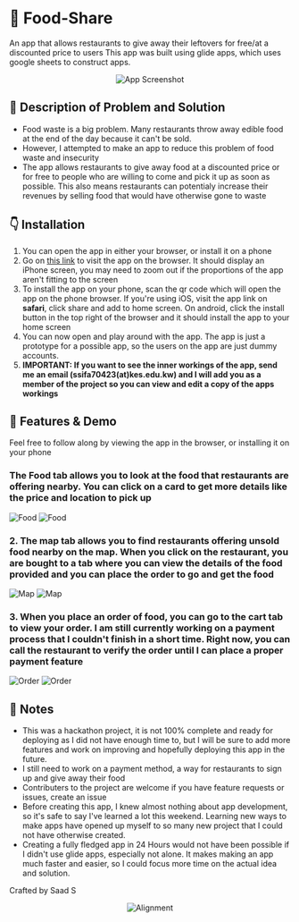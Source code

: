 # 🍴 Food-Share
An app that allows restaurants to give away their leftovers for free/at a discounted price to users
This app was built using glide apps, which uses google sheets to construct apps.

<p align="center">
  <img src="https://i.imgur.com/Td28du4.png" alt="App Screenshot">
</p>

## 📕 Description of Problem and Solution
- Food waste is a big problem. Many restaurants throw away edible food at the end of the day because it can't be sold.
- However, I attempted to make an app to reduce this problem of food waste and insecurity
- The app allows restaurants to give away food at a discounted price or for free to people who are willing to come and pick it up as soon as possible. This also means restaurants can potentialy increase their revenues by selling food that would have otherwise gone to waste

## 👇 Installation
1. You can open the app in either your browser, or install it on a phone
2. Go on [this link](https://glorious-middle-3519.glideapp.io/) to visit the app on the browser. It should display an iPhone screen, you may need to zoom out if the proportions of the app aren't fitting to the screen
3. To install the app on your phone, scan the qr code which will open the app on the phone browser. If you're using iOS, visit the app link on **safari**, click share and add to home screen. On android, click the install button in the top right of the browser and it should install the app to your home screen
4. You can now open and play around with the app. The app is just a prototype for a possible app, so the users on the app are just dummy accounts. 
5. **IMPORTANT: If you want to see the inner workings of the app, send me an email (ssifa70423(at)kes.edu.kw) and I will add you as a member of the project so you can view and edit a copy of the apps workings**

## 📝 Features & Demo

Feel free to follow along by viewing the app in the browser, or installing it on your phone

### **The Food tab allows you to look at the food that restaurants are offering nearby. You can click on a card to get more details like the price and location to pick up**

![Food](https://i.imgur.com/VZ9oNom.png) ![Food](https://i.imgur.com/MTHj4cd.png)

### **2. The map tab allows you to find restaurants offering unsold food nearby on the map. When you click on the restaurant, you are bought to a tab where you can view the details of the food provided and you can place the order to go and get the food**

![Map](https://i.imgur.com/0r1e4dO.png) ![Map](https://i.imgur.com/cztcHJa.png)

### **3. When you place an order of food, you can go to the cart tab to view your order. I am still currently working on a payment process that I couldn't finish in a short time. Right now, you can call the restaurant to verify the order until I can place a proper payment feature**

![Order](https://i.imgur.com/36yvMoA.png) ![Order](https://i.imgur.com/gebo3DC.png)


## 📒 Notes
- This was a hackathon project, it is not 100% complete and ready for deploying as I did not have enough time to, but I will be sure to add more features and work on improving and hopefully deploying this app in the future.
- I still need to work on a payment method, a way for restaurants to sign up and give away their food
- Contributers to the project are welcome if you have feature requests or issues, create an issue
- Before creating this app, I knew almost nothing about app development, so it's safe to say I've learned a lot this weekend. Learning new ways to make apps have opened up myself to so many new project that I could not have otherwise created.
- Creating a fully fledged app in 24 Hours would not have been possible if I didn't use glide apps, especially not alone. It makes making an app much faster and easier, so I could focus more time on the actual idea and solution.


Crafted by Saad S



<p align="center">
  <img src="https://i.imgur.com/Td28du4.png" alt="Alignment"/>
</p>

